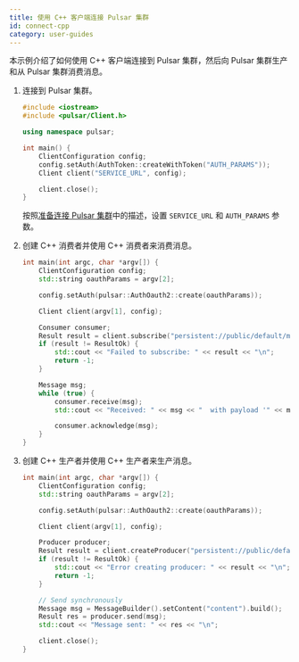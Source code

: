 ```yaml
---
title: 使用 C++ 客户端连接 Pulsar 集群
id: connect-cpp
category: user-guides
---
```


本示例介绍了如何使用 C++ 客户端连接到 Pulsar 集群，然后向 Pulsar 集群生产和从 Pulsar 集群消费消息。

1. 连接到 Pulsar 集群。

    ```cpp
    #include <iostream>
    #include <pulsar/Client.h>

    using namespace pulsar;

    int main() {
        ClientConfiguration config;
        config.setAuth(AuthToken::createWithToken("AUTH_PARAMS"));
        Client client("SERVICE_URL", config);

        client.close();
    }
    ```

    按照[准备连接 Pulsar 集群](/user-guides/connect/connect-pulsar-cluster/connect-prepare.md)中的描述，设置 `SERVICE_URL` 和 `AUTH_PARAMS` 参数。

2. 创建 C++ 消费者并使用 C++ 消费者来消费消息。

    ```cpp
    int main(int argc, char *argv[]) {
        ClientConfiguration config;
        std::string oauthParams = argv[2];
    
        config.setAuth(pulsar::AuthOauth2::create(oauthParams));
    
        Client client(argv[1], config);
    
        Consumer consumer;
        Result result = client.subscribe("persistent://public/default/my-topic", "consumer-1", consumer);
        if (result != ResultOk) {
            std::cout << "Failed to subscribe: " << result << "\n";
            return -1;
        }
    
        Message msg;
        while (true) {
            consumer.receive(msg);
            std::cout << "Received: " << msg << "  with payload '" << msg.getDataAsString() << "'" << "\n";
    
            consumer.acknowledge(msg);
        }
    }
    ```

3. 创建 C++ 生产者并使用 C++ 生产者来生产消息。

    ```cpp
    int main(int argc, char *argv[]) {
        ClientConfiguration config;
        std::string oauthParams = argv[2];
    
        config.setAuth(pulsar::AuthOauth2::create(oauthParams));
    
        Client client(argv[1], config);
    
        Producer producer;
        Result result = client.createProducer("persistent://public/default/my-topic", producer);
        if (result != ResultOk) {
            std::cout << "Error creating producer: " << result << "\n";
            return -1;
        }
    
        // Send synchronously
        Message msg = MessageBuilder().setContent("content").build();
        Result res = producer.send(msg);
        std::cout << "Message sent: " << res << "\n";
    
        client.close();
    }
    ```
